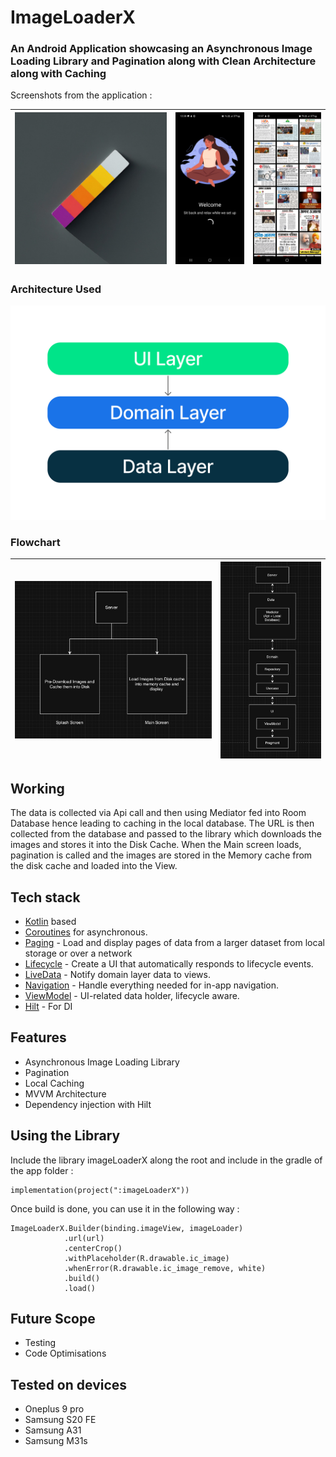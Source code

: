 <h1>ImageLoaderX</h1>
<h3>An Android Application showcasing an Asynchronous Image Loading Library and Pagination along with Clean Architecture along with Caching</h3>

Screenshots from the application : 

| ![icon](preview/icon.jpg) | ![splash](preview/splashScreen.jpg) | ![list](preview/mainScreen.jpg) |
|----------|:----------:|:----------:|


<h3>Architecture Used</h3>

![Architecture](preview/architecture-graph.png)

<h3>Flowchart</h3>

|![FlowChart](preview/flowchart1.png) | ![FlowChart](preview/flowchart2.png) | 
|----------|:----------:|

## Working

The data is collected via Api call and then using Mediator fed into Room Database hence leading to caching in the local database. The URL is then collected from the database and passed to the library which downloads the images and stores it into the Disk Cache. When the Main screen loads, pagination is called and the images are stored in the Memory cache from the disk cache and loaded into the View. 

## Tech stack 

- [Kotlin][1] based
- [Coroutines][2] for asynchronous.
- [Paging][3] - Load and display pages of data from a larger dataset from local storage or over a network
- [Lifecycle][4] - Create a UI that automatically responds to lifecycle events.
- [LiveData][5] - Notify domain layer data to views.
- [Navigation][6] - Handle everything needed for in-app navigation.
- [ViewModel][7] - UI-related data holder, lifecycle aware.
- [Hilt][8] - For DI

[1]: https://kotlinlang.org/
[2]: https://kotlinlang.org/docs/reference/coroutines-overview.html
[3]: https://developer.android.com/topic/libraries/architecture/paging/v3-overview
[4]: https://developer.android.com/topic/libraries/architecture/lifecycle
[5]: https://developer.android.com/topic/libraries/architecture/livedata
[6]: https://developer.android.com/jetpack/compose/navigation
[7]: https://developer.android.com/topic/libraries/architecture/viewmodel
[8]: https://developer.android.com/training/dependency-injection/hilt-android

## Features

- Asynchronous Image Loading Library
- Pagination 
- Local Caching
- MVVM Architecture
- Dependency injection with Hilt

## Using the Library 

Include the library imageLoaderX along the root and include in the gradle of the app folder : 

    implementation(project(":imageLoaderX"))

Once build is done, you can use it in the following way : 


    ImageLoaderX.Builder(binding.imageView, imageLoader)
                .url(url)
                .centerCrop()
                .withPlaceholder(R.drawable.ic_image)
                .whenError(R.drawable.ic_image_remove, white)
                .build()
                .load()


## Future Scope
  
- Testing 
- Code Optimisations


## Tested on devices

- Oneplus 9 pro 
- Samsung S20 FE
- Samsung A31 
- Samsung M31s 
